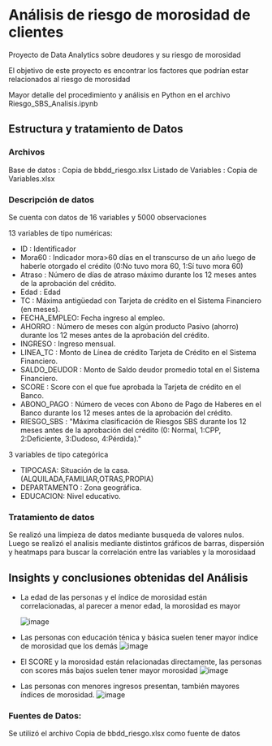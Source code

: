 # Análisis de riesgo de morosidad de clientes
Proyecto de Data Analytics sobre deudores y su riesgo de morosidad

El objetivo de este proyecto es encontrar los factores que podrían estar relacionados al riesgo de morosidad 

Mayor detalle del procedimiento y análisis en Python en el archivo Riesgo_SBS_Analisis.ipynb

## Estructura y tratamiento de Datos 
###  Archivos
Base de datos : Copia de bbdd_riesgo.xlsx
Listado de Variables : Copia de Variables.xlsx

###  Descripción de datos
Se cuenta con datos de 16 variables y 5000 observaciones

13 variables de tipo numéricas:

- ID	: Identificador
- Mora60	: Indicador mora>60 días en el transcurso de un año luego de haberle otorgado el crédito  (0:No tuvo mora 60, 1:Sí tuvo mora 60)
- Atraso : Número de días de atraso máximo durante los 12 meses antes de la aprobación del crédito.
- Edad	: Edad
- TC : Máxima antigüedad con Tarjeta de crédito en el Sistema Financiero (en meses).
- FECHA_EMPLEO: Fecha ingreso al empleo.
- AHORRO : Número de meses con algún producto Pasivo (ahorro) durante los 12 meses antes de la aprobación del crédito.
- INGRESO : Ingreso mensual.
- LINEA_TC : Monto de Línea de crédito Tarjeta de Crédito en el Sistema Financiero.
- SALDO_DEUDOR : Monto de Saldo deudor promedio total en el Sistema Financiero.
- SCORE : Score con el que fue aprobada la Tarjeta de crédito en el Banco.
- ABONO_PAGO : Número de veces con Abono de Pago de Haberes en el Banco durante los 12 meses antes de la aprobación del crédito.
- RIESGO_SBS : "Máxima clasificación de Riesgos SBS durante los 12 meses antes de la aprobación del crédito (0: Normal, 1:CPP,
 2:Deficiente, 3:Dudoso, 4:Pérdida)."

3 variables de tipo categórica
- TIPOCASA: Situación de la casa. (ALQUILADA,FAMILIAR,OTRAS,PROPIA)
- DEPARTAMENTO : Zona geográfica.
- EDUCACION: Nivel educativo.

### Tratamiento de datos

Se realizó una limpieza de datos mediante busqueda de valores nulos. Luego se realizó el analisis mediante distintos gráficos de barras, dispersión y heatmaps para buscar la correlación entre las variables y la morosidaad

## Insights y conclusiones obtenidas del Análisis

- La edad de las personas y el índice de morosidad están correlacionadas, al parecer a menor edad, la morosidad es mayor

  ![image](https://github.com/user-attachments/assets/3b1d73c3-226c-4854-b340-c78dce561b8a)

- Las personas con educación ténica y básica suelen tener mayor índice de morosidad que los demás
  ![image](https://github.com/user-attachments/assets/50056af6-941a-471d-988a-c906319f4ba0)

- El SCORE y la morosidad están relacionadas directamente, las personas con scores más bajos suelen tener mayor morosidad
  ![image](https://github.com/user-attachments/assets/9265290e-daf6-4d54-a743-facdc61542c2)

- Las personas con menores ingresos presentan, también mayores índices de morosidad.
![image](https://github.com/user-attachments/assets/89d76b7b-077e-4ada-992b-6d15cdf075b9)

### Fuentes de Datos:
Se utilizó el archivo Copia de bbdd_riesgo.xlsx como fuente de datos

